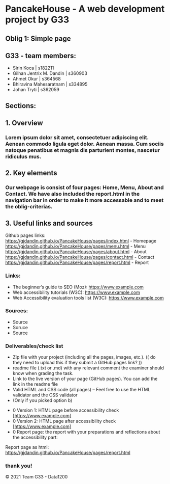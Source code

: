 # PancakeHouse - A web development project by G33

## Oblig 1: Simple page

## G33 - team members: 

* Sirin Koca | s182211
* Gilhan Jentrix M. Dandin | s360903
* Ahmet Okur | s364568
* Bhiravina Mahesaratnam | s334895
* Johan Tryti | s362059

## Sections: 

## 1. Overview
### Lorem ipsum dolor sit amet, consectetuer adipiscing elit. Aenean commodo ligula eget dolor. Aenean massa. Cum sociis natoque penatibus et magnis dis parturient montes, nascetur ridiculus mus.

## 2. Key elements
### Our webpage is consist of four pages: Home, Menu, About and Contact. We have also included the report.html in the navigation bar in order to make it more accessable and to meet the oblig-criterias. 

## 3. Useful links and sources
Github pages links: 
https://gjdandin.github.io/PancakeHouse/pages/index.html - Homepage
https://gjdandin.github.io/PancakeHouse/pages/menu.html - Menu
https://gjdandin.github.io/PancakeHouse/pages/about.html - About
https://gjdandin.github.io/PancakeHouse/pages/contact.html - Contact
https://gjdandin.github.io/PancakeHouse/pages/report.html - Report

### Links:
* The beginner’s guide to SEO (Moz): https://www.example.com
* Web accessibility tutorials (W3C): https://www.example.com
* Web Accessibility evaluation tools list (W3C): https://www.example.com

### Sources: 
* Source
* Soruce
* Source

### Deliverables/check list
* Zip file with your project (including all the pages, images, etc.). (( do they need to upload this if they submit a GitHub pages link? ))
* readme file (.txt or .md) with any relevant comment the examiner should know when grading the task. 
* Link to the live version of your page (GitHub pages). You can add the link in the readme file
* Valid HTML and CSS code (all pages) – Feel free to use the HTML validator and the CSS validator
* (Only if you picked option b) 
 - 0	Version 1: HTML page before accessibility check [https://www.example.com]
 - 0 Version 2: HTML page after accessibility check [https://www.example.com]
 - 0 Report page: the report with your preparations and reflections about the accessibility part:

Report page as html:  https://gjdandin.github.io/PancakeHouse/pages/report.html



### thank you! 

© 2021 Team G33 - Data1200 

